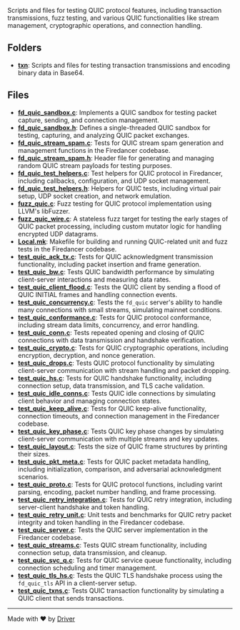<!--------------------------------------------------------------------------------->
<!-- IMPORTANT: This file is auto-generated by Driver (https://driver.ai). -------->
<!-- Manual edits may be overwritten on future commits. --------------------------->
<!--------------------------------------------------------------------------------->

Scripts and files for testing QUIC protocol features, including transaction transmissions, fuzz testing, and various QUIC functionalities like stream management, cryptographic operations, and connection handling.

## Folders
- **[txn](txn/README.md)**: Scripts and files for testing transaction transmissions and encoding binary data in Base64.

## Files
- **[fd_quic_sandbox.c](fd_quic_sandbox.c.md)**: Implements a QUIC sandbox for testing packet capture, sending, and connection management.
- **[fd_quic_sandbox.h](fd_quic_sandbox.h.md)**: Defines a single-threaded QUIC sandbox for testing, capturing, and analyzing QUIC packet exchanges.
- **[fd_quic_stream_spam.c](fd_quic_stream_spam.c.md)**: Tests for QUIC stream spam generation and management functions in the Firedancer codebase.
- **[fd_quic_stream_spam.h](fd_quic_stream_spam.h.md)**: Header file for generating and managing random QUIC stream payloads for testing purposes.
- **[fd_quic_test_helpers.c](fd_quic_test_helpers.c.md)**: Test helpers for QUIC protocol in Firedancer, including callbacks, configuration, and UDP socket management.
- **[fd_quic_test_helpers.h](fd_quic_test_helpers.h.md)**: Helpers for QUIC tests, including virtual pair setup, UDP socket creation, and network emulation.
- **[fuzz_quic.c](fuzz_quic.c.md)**: Fuzz testing for QUIC protocol implementation using LLVM's libFuzzer.
- **[fuzz_quic_wire.c](fuzz_quic_wire.c.md)**: A stateless fuzz target for testing the early stages of QUIC packet processing, including custom mutator logic for handling encrypted UDP datagrams.
- **[Local.mk](Local.mk.md)**: Makefile for building and running QUIC-related unit and fuzz tests in the Firedancer codebase.
- **[test_quic_ack_tx.c](test_quic_ack_tx.c.md)**: Tests for QUIC acknowledgment transmission functionality, including packet insertion and frame generation.
- **[test_quic_bw.c](test_quic_bw.c.md)**: Tests QUIC bandwidth performance by simulating client-server interactions and measuring data rates.
- **[test_quic_client_flood.c](test_quic_client_flood.c.md)**: Tests the QUIC client by sending a flood of QUIC INITIAL frames and handling connection events.
- **[test_quic_concurrency.c](test_quic_concurrency.c.md)**: Tests the `fd_quic` server's ability to handle many connections with small streams, simulating mainnet conditions.
- **[test_quic_conformance.c](test_quic_conformance.c.md)**: Tests for QUIC protocol conformance, including stream data limits, concurrency, and error handling.
- **[test_quic_conn.c](test_quic_conn.c.md)**: Tests repeated opening and closing of QUIC connections with data transmission and handshake verification.
- **[test_quic_crypto.c](test_quic_crypto.c.md)**: Tests for QUIC cryptographic operations, including encryption, decryption, and nonce generation.
- **[test_quic_drops.c](test_quic_drops.c.md)**: Tests QUIC protocol functionality by simulating client-server communication with stream handling and packet dropping.
- **[test_quic_hs.c](test_quic_hs.c.md)**: Tests for QUIC handshake functionality, including connection setup, data transmission, and TLS cache validation.
- **[test_quic_idle_conns.c](test_quic_idle_conns.c.md)**: Tests QUIC idle connections by simulating client behavior and managing connection states.
- **[test_quic_keep_alive.c](test_quic_keep_alive.c.md)**: Tests for QUIC keep-alive functionality, connection timeouts, and connection management in the Firedancer codebase.
- **[test_quic_key_phase.c](test_quic_key_phase.c.md)**: Tests QUIC key phase changes by simulating client-server communication with multiple streams and key updates.
- **[test_quic_layout.c](test_quic_layout.c.md)**: Tests the size of QUIC frame structures by printing their sizes.
- **[test_quic_pkt_meta.c](test_quic_pkt_meta.c.md)**: Tests for QUIC packet metadata handling, including initialization, comparison, and adversarial acknowledgment scenarios.
- **[test_quic_proto.c](test_quic_proto.c.md)**: Tests for QUIC protocol functions, including varint parsing, encoding, packet number handling, and frame processing.
- **[test_quic_retry_integration.c](test_quic_retry_integration.c.md)**: Tests for QUIC retry integration, including server-client handshake and token handling.
- **[test_quic_retry_unit.c](test_quic_retry_unit.c.md)**: Unit tests and benchmarks for QUIC retry packet integrity and token handling in the Firedancer codebase.
- **[test_quic_server.c](test_quic_server.c.md)**: Tests the QUIC server implementation in the Firedancer codebase.
- **[test_quic_streams.c](test_quic_streams.c.md)**: Tests QUIC stream functionality, including connection setup, data transmission, and cleanup.
- **[test_quic_svc_q.c](test_quic_svc_q.c.md)**: Tests for QUIC service queue functionality, including connection scheduling and timer management.
- **[test_quic_tls_hs.c](test_quic_tls_hs.c.md)**: Tests the QUIC TLS handshake process using the `fd_quic_tls` API in a client-server setup.
- **[test_quic_txns.c](test_quic_txns.c.md)**: Tests QUIC transaction functionality by simulating a QUIC client that sends transactions.

---
Made with ❤️ by [Driver](https://www.driver.ai/)